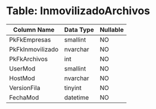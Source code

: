 # Table: InmovilizadoArchivos

| Column Name | Data Type | Nullable |
|-------------|-----------|----------|
| PkFkEmpresas | smallint | NO |
| PkFkInmovilizado | nvarchar | NO |
| PkFkArchivos | int | NO |
| UserMod | smallint | NO |
| HostMod | nvarchar | NO |
| VersionFila | tinyint | NO |
| FechaMod | datetime | NO |
